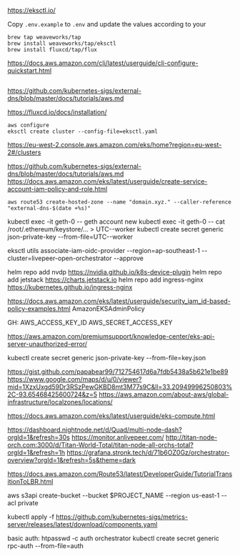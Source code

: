 https://eksctl.io/

Copy `.env.example` to `.env` and update the values according to your 


```
brew tap weaveworks/tap
brew install weaveworks/tap/eksctl
brew install fluxcd/tap/flux
```

https://docs.aws.amazon.com/cli/latest/userguide/cli-configure-quickstart.html

```

```

https://github.com/kubernetes-sigs/external-dns/blob/master/docs/tutorials/aws.md

https://fluxcd.io/docs/installation/



```
aws configure
eksctl create cluster --config-file=eksctl.yaml
```

https://eu-west-2.console.aws.amazon.com/eks/home?region=eu-west-2#/clusters


https://github.com/kubernetes-sigs/external-dns/blob/master/docs/tutorials/aws.md
https://docs.aws.amazon.com/eks/latest/userguide/create-service-account-iam-policy-and-role.html

```
aws route53 create-hosted-zone --name "domain.xyz." --caller-reference "external-dns-$(date +%s)"
```

kubectl exec -it geth-0 -- geth account new
kubectl exec -it geth-0 -- cat /root/.ethereum/keystore/... > UTC--worker
kubectl create secret generic json-private-key --from-file=UTC--worker

eksctl utils associate-iam-oidc-provider --region=ap-southeast-1 --cluster=livepeer-open-orchestrator --approve




helm repo add nvdp https://nvidia.github.io/k8s-device-plugin
helm repo add jetstack https://charts.jetstack.io
helm repo add ingress-nginx https://kubernetes.github.io/ingress-nginx 

https://docs.aws.amazon.com/eks/latest/userguide/security_iam_id-based-policy-examples.html
AmazonEKSAdminPolicy

GH:
AWS_ACCESS_KEY_ID
AWS_SECRET_ACCESS_KEY

https://aws.amazon.com/premiumsupport/knowledge-center/eks-api-server-unauthorized-error/


kubectl create secret generic json-private-key --from-file=key.json

https://gist.github.com/papabear99/712754617d6a7fdb5438a5b621e1be89
https://www.google.com/maps/d/u/0/viewer?mid=1XzxUxgd59Dr3RSzPewGKBD8mt3M77s9C&ll=33.20949996250803%2C-93.65468425600724&z=5
https://aws.amazon.com/about-aws/global-infrastructure/localzones/locations/

https://docs.aws.amazon.com/eks/latest/userguide/eks-compute.html



https://dashboard.nightnode.net/d/Quad/multi-node-dash?orgId=1&refresh=30s
https://monitor.anlivepeer.com/ 
http://titan-node-orch.com:3000/d/Titan-World-Total/titan-node-all-orchs-total?orgId=1&refresh=1h
https://grafana.stronk.tech/d/71b6OZ0Gz/orchestrator-overview?orgId=1&refresh=5s&theme=dark


https://docs.aws.amazon.com/Route53/latest/DeveloperGuide/TutorialTransitionToLBR.html



aws s3api create-bucket --bucket $PROJECT_NAME --region us-east-1 --acl private


kubectl apply -f https://github.com/kubernetes-sigs/metrics-server/releases/latest/download/components.yaml


basic auth:
htpasswd -c auth orchestrator
kubectl create secret generic rpc-auth --from-file=auth
